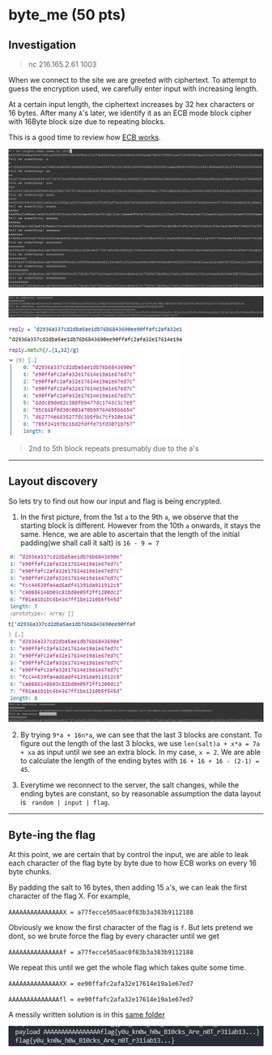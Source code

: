 # byte_me (50 pts)


## Investigation
> nc 216.165.2.61 1003

When we connect to the site we are greeted with ciphertext. To attempt to guess the encryption used, we carefully enter input with increasing length.

At a certain input length, the ciphertext increases by 32 hex characters or 16 bytes. After many `A`'s later, we identify it as an ECB mode block cipher with 16Byte block size due to repeating blocks.

This is a good time to review how [ECB works](https://ctf101.org/cryptography/what-are-block-ciphers/).

![Picture 1](images/a1.jpg)

![Picture 2](images/a2.jpg)

![Picture 3](images/a3.jpg)
> 2nd to 5th block repeats presumably due to the a's
---

## Layout discovery
So lets try to find out how our input and flag is being encrypted.

1. In the first picture, from the 1st `a` to the 9th `a`, we observe that the starting block is different. However from the 10th `a` onwards, it stays the same. Hence, we are able to ascertain that the length of the initial padding(we shall call it salt) is `16 - 9 = 7`

![Picture 4](images/a4.jpg)
![Picture 5](images/a5.jpg)

2. By trying `9*a + 16n*a`, we can see that the last 3 blocks are constant. To figure out the length of the last 3 blocks, we use `len(salt)a + x*a = 7a + xa` as input until we see an extra block. In my case, `x = 2`. We are able to calculate the length of the ending bytes with `16 + 16 + 16 - (2-1) = 45`. 

3. Everytime we reconnect to the server, the salt changes, while the ending bytes are constant, so by reasonable assumption the data layout is ` random | input | flag`.
___

## Byte-ing the flag

At this point, we are certain that by control the input, we are able to leak each character of the flag byte by byte due to how ECB works on every 16 byte chunks.

By padding the salt to 16 bytes, then adding 15 `a`'s, we can leak the first character of the flag X. For example, 


`AAAAAAAAAAAAAAAX = a77fecce505aac0f83b3a383b9112188`

Obviously we know the first character of the flag is `f`. But lets pretend we dont, so we brute force the flag by every character until we get

`AAAAAAAAAAAAAAAf = a77fecce505aac0f83b3a383b9112188`

We repeat this until we get the whole flag which takes quite some time.

`AAAAAAAAAAAAAAXX = ee90ffafc2afa32e17614e19a1e67ed7`

`AAAAAAAAAAAAAAfl = ee90ffafc2afa32e17614e19a1e67ed7`

A messily written solution is in this [same folder](solution.py)

![Flag](images/flag.jpg)